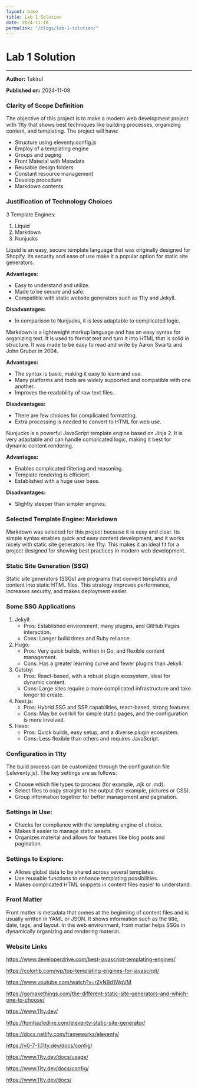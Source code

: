 ```yaml
---
layout: base
title: Lab 1 Solution
date: 2024-11-10
permalink: "/blogs/lab-1-solution/"
---
```


# Lab 1 Solution

---

**Author:** Takirul

**Published on:** 2024-11-09

### Clarity of Scope Definition

The objective of this project is to make a modern web development project with 11ty that shows best techniques like building processes, organizing content, and templating. The project will have:
- Structure using eleventy.config.js
- Employ of a templating engine
- Groups and paging
- Front Material with Metadata
- Reusable design folders
- Constant resource management
- Develop procedure
- Markdown contents

### Justification of Technology Choices

3 Template Engines:
1. Liquid
2. Markdown
3. Nunjucks

Liquid is an easy, secure template language that was originally designed for Shopify. Its security and ease of use make it a popular option for static site generators.

**Advantages:**
- Easy to understand and utilize.
- Made to be secure and safe.
- Compatible with static website generators such as 11ty and Jekyll.

**Disadvantages:**
- In comparison to Nunjucks, it is less adaptable to complicated logic.

Markdown is a lightweight markup language and has an easy syntax for organizing text. It is used to format text and turn it into HTML that is solid in structure. It was made to be easy to read and write by Aaron Swartz and John Gruber in 2004.

**Advantages:**
- The syntax is basic, making it easy to learn and use.
- Many platforms and tools are widely supported and compatible with one another.
- Improves the readability of raw text files.

**Disadvantages:**
- There are few choices for complicated formatting.
- Extra processing is needed to convert to HTML for web use.

Nunjucks is a powerful JavaScript template engine based on Jinja 2. It is very adaptable and can handle complicated logic, making it best for dynamic content rendering.

**Advantages:**
- Enables complicated filtering and reasoning.
- Template rendering is efficient.
- Established with a huge user base.

**Disadvantages:**
- Slightly steeper than simpler engines.

### Selected Template Engine: Markdown

Markdown was selected for this project because it is easy and clear. Its simple syntax enables quick and easy content development, and it works nicely with static site generators like 11ty. This makes it an ideal fit for a project designed for showing best practices in modern web development.

### Static Site Generation (SSG)

Static site generators (SSGs) are programs that convert templates and content into static HTML files. This strategy improves performance, increases security, and makes deployment easier.

### Some SSG Applications

1. Jekyll:
    - Pros: Established environment, many plugins, and GitHub Pages interaction.
    - Cons: Longer build times and Ruby reliance.
2. Hugo:
    - Pros: Very quick builds, written in Go, and flexible content management.
    - Cons: Has a greater learning curve and fewer plugins than Jekyll.
3. Gatsby:
    - Pros: React-based, with a robust plugin ecosystem, ideal for dynamic content.
    - Cons: Large sites require a more complicated infrastructure and take longer to create.
4. Next.js:
    - Pros: Hybrid SSG and SSR capabilities, react-based, strong features.
    - Cons: May be overkill for simple static pages, and the configuration is more involved.
5. Hexo:
    - Pros: Quick builds, easy setup, and a diverse plugin ecosystem.
    - Cons: Less flexible than others and requires JavaScript.

### Configuration in 11ty

The build process can be customized through the configuration file (.eleventy.js). The key settings are as follows:
- Choose which file types to process (for example, .njk or .md).
- Select files to copy straight to the output (for example, pictures or CSS).
- Group information together for better management and pagination.

### Settings in Use:

- Checks for compliance with the templating engine of choice.
- Makes it easier to manage static assets.
- Organizes material and allows for features like blog posts and pagination.

### Settings to Explore:

- Allows global data to be shared across several templates.
- Use reusable functions to enhance templating possibilities.
- Makes complicated HTML snippets in content files easier to understand.

### Front Matter

Front matter is metadata that comes at the beginning of content files and is usually written in YAML or JSON. It shows information such as the title, date, tags, and layout. In the web environment, front matter helps SSGs in dynamically organizing and rendering material.

### Website Links

<https://www.developerdrive.com/best-javascript-templating-engines/>

<https://colorlib.com/wp/top-templating-engines-for-javascript/>

<https://www.youtube.com/watch?v=rZyNBd1WgVM>

<https://gomakethings.com/the-different-static-site-generators-and-which-one-to-choose/>

<https://www.11ty.dev/>

<https://tomhazledine.com/eleventy-static-site-generator/>

<https://docs.netlify.com/frameworks/eleventy/>

<https://v0-7-1.11ty.dev/docs/config/>

<https://www.11ty.dev/docs/usage/>

<https://www.11ty.dev/docs/config/>

<https://www.11ty.dev/docs/>

